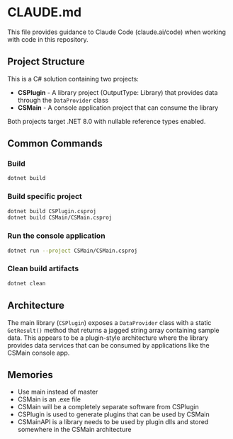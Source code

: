 # CLAUDE.md

This file provides guidance to Claude Code (claude.ai/code) when working with code in this repository.

## Project Structure

This is a C# solution containing two projects:
- **CSPlugin** - A library project (OutputType: Library) that provides data through the `DataProvider` class
- **CSMain** - A console application project that can consume the library

Both projects target .NET 8.0 with nullable reference types enabled.

## Common Commands

### Build
```bash
dotnet build
```

### Build specific project
```bash
dotnet build CSPlugin.csproj
dotnet build CSMain/CSMain.csproj
```

### Run the console application
```bash
dotnet run --project CSMain/CSMain.csproj
```

### Clean build artifacts
```bash
dotnet clean
```

## Architecture

The main library (`CSPlugin`) exposes a `DataProvider` class with a static `GetResult()` method that returns a jagged string array containing sample data. This appears to be a plugin-style architecture where the library provides data services that can be consumed by applications like the CSMain console app.

## Memories

- Use main instead of master
- CSMain is an .exe file
- CSMain will be a completely separate software from CSPlugin
- CSPlugin is used to generate plugins that can be used by CSMain
- CSMainAPI is a library needs to be used by plugin dlls and stored somewhere in the CSMain architecture